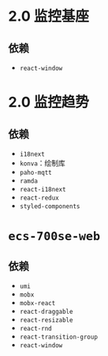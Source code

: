 # 2.0 监控基座

## 依赖

- `react-window`

# 2.0 监控趋势

## 依赖

- `i18next`
- `konva`：绘制库
- `paho-mqtt`
- `ramda`
- `react-i18next`
- `react-redux`
- `styled-components`

# `ecs-700se-web`

## 依赖

- `umi`
- `mobx`
- `mobx-react`
- `react-draggable`
- `react-resizable`
- `react-rnd`
- `react-transition-group`
- `react-window`

